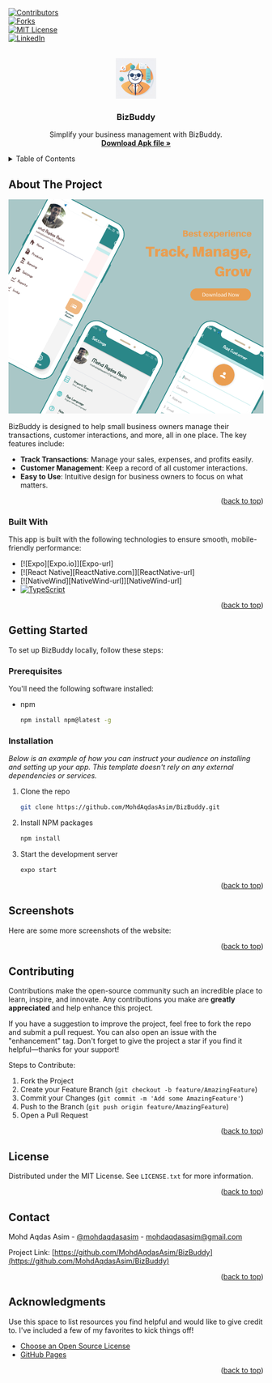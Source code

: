 <a id="readme-top"></a>

[![Contributors][contributors-shield]][contributors-url]  
[![Forks][forks-shield]][forks-url]  
[![MIT License][license-shield]][license-url]  
[![LinkedIn][linkedin-shield]][linkedin-url]

<!-- PROJECT LOGO -->
<br />
<div align="center">
  <a href="https://github.com/MohdAqdasAsim/BizBuddy">
    <img src="/assets/images/app-logo.png" alt="Logo" width="80" height="80">
  </a>

  <h3 align="center">BizBuddy</h3>

  <p align="center">
    Simplify your business management with BizBuddy.
    <br />
    <a href="/"><strong>Download Apk file »</strong></a>
  </p>
</div>

<!-- TABLE OF CONTENTS -->
<details>
  <summary>Table of Contents</summary>
  <ol>
    <li>
      <a href="#about-the-project">About The Project</a>
      <ul>
        <li><a href="#built-with">Built With</a></li>
      </ul>
    </li>
    <li>
      <a href="#getting-started">Getting Started</a>
      <ul>
        <li><a href="#prerequisites">Prerequisites</a></li>
        <li><a href="#installation">Installation</a></li>
      </ul>
    </li>
    <li><a href="#screenshots">Screenshots</a></li>
    <li><a href="#contributing">Contributing</a></li>
    <li><a href="#license">License</a></li>
    <li><a href="#contact">Contact</a></li>
    <li><a href="#acknowledgments">Acknowledgments</a></li>
  </ol>
</details>

<!-- ABOUT THE PROJECT -->

## About The Project

[![Product Name Screen Shot][product-screenshot]](/)

BizBuddy is designed to help small business owners manage their transactions, customer interactions, and more, all in one place. The key features include:

- **Track Transactions**: Manage your sales, expenses, and profits easily.
- **Customer Management**: Keep a record of all customer interactions.
- **Easy to Use**: Intuitive design for business owners to focus on what matters.

<p align="right">(<a href="#readme-top">back to top</a>)</p>

### Built With

This app is built with the following technologies to ensure smooth, mobile-friendly performance:

- [![Expo][Expo.io]][Expo-url]
- [![React Native][ReactNative.com]][ReactNative-url]
- [![NativeWind][NativeWind-url]][NativeWind-url]
- [![TypeScript][TypeScript.com]][TypeScript-url]

<p align="right">(<a href="#readme-top">back to top</a>)</p>

<!-- GETTING STARTED -->

## Getting Started

To set up BizBuddy locally, follow these steps:

### Prerequisites

You'll need the following software installed:

* npm
  ```sh
  npm install npm@latest -g
  ```

### Installation

_Below is an example of how you can instruct your audience on installing and setting up your app. This template doesn't rely on any external dependencies or services._

1. Clone the repo
   ```sh
   git clone https://github.com/MohdAqdasAsim/BizBuddy.git
   ```
2. Install NPM packages
   ```sh
   npm install
   ```
3. Start the development server
   ```sh
   expo start
   ```

<p align="right">(<a href="#readme-top">back to top</a>)</p>

<!-- USAGE EXAMPLES -->

## Screenshots

Here are some more screenshots of the website:

<p align="right">(<a href="#readme-top">back to top</a>)</p>

<!-- CONTRIBUTING -->

## Contributing

Contributions make the open-source community such an incredible place to learn, inspire, and innovate. Any contributions you make are **greatly appreciated** and help enhance this project.

If you have a suggestion to improve the project, feel free to fork the repo and submit a pull request. You can also open an issue with the "enhancement" tag. Don't forget to give the project a star if you find it helpful—thanks for your support!

Steps to Contribute:

1. Fork the Project
2. Create your Feature Branch (`git checkout -b feature/AmazingFeature`)
3. Commit your Changes (`git commit -m 'Add some AmazingFeature'`)
4. Push to the Branch (`git push origin feature/AmazingFeature`)
5. Open a Pull Request

<p align="right">(<a href="#readme-top">back to top</a>)</p>

<!-- LICENSE -->

## License

Distributed under the MIT License. See `LICENSE.txt` for more information.

<p align="right">(<a href="#readme-top">back to top</a>)</p>

<!-- CONTACT -->

## Contact

Mohd Aqdas Asim - [@mohdaqdasasim](https://www.linkedin.com/in/mohd-aqdas-asim/) - mohdaqdasasim@gmail.com

Project Link: [https://github.com/MohdAqdasAsim/BizBuddy](https://github.com/MohdAqdasAsim/BizBuddy)

<p align="right">(<a href="#readme-top">back to top</a>)</p>

<!-- ACKNOWLEDGMENTS -->

## Acknowledgments

Use this space to list resources you find helpful and would like to give credit to. I've included a few of my favorites to kick things off!

- [Choose an Open Source License](https://choosealicense.com)
- [GitHub Pages](https://pages.github.com)

<p align="right">(<a href="#readme-top">back to top</a>)</p>

<!-- MARKDOWN LINKS & IMAGES -->
<!-- https://www.markdownguide.org/basic-syntax/#reference-style-links -->

[contributors-shield]: https://img.shields.io/github/contributors/MohdAqdasAsim/Beyond-Realms.svg?style=for-the-badge
[contributors-url]: https://github.com/MohdAqdasAsim/Beyond-Realms/graphs/contributors
[forks-shield]: https://img.shields.io/github/forks/MohdAqdasAsim/Beyond-Realms.svg?style=for-the-badge
[forks-url]: https://github.com/MohdAqdasAsim/Beyond-Realms/network/members
[license-shield]: https://img.shields.io/github/license/MohdAqdasAsim/Beyond-Realms.svg?style=for-the-badge
[license-url]: https://github.com/MohdAqdasAsim/Beyond-Realms/blob/main/LICENSE
[linkedin-shield]: https://img.shields.io/badge/-LinkedIn-black.svg?style=for-the-badge&logo=linkedin&colorB=555
[linkedin-url]: https://www.linkedin.com/in/mohd-aqdas-asim/
[product-screenshot]: /mockups/mockup-1.png
[React.js]: https://img.shields.io/badge/React-20232A?style=for-the-badge&logo=react&logoColor=61DAFB
[React-url]: https://reactjs.org/
[TypeScript.com]: https://img.shields.io/badge/TypeScript-007ACC?style=for-the-badge&logo=typescript&logoColor=white
[TypeScript-url]: https://www.typescriptlang.org/
[ReactRouter.com]: https://img.shields.io/badge/React%20Router-CA4245?style=for-the-badge&logo=reactrouter&logoColor=white
[ReactRouter-url]: https://reactrouter.com/
